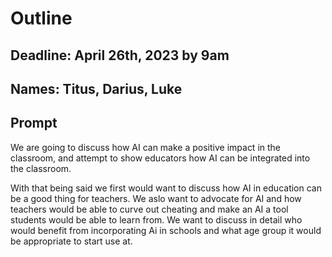 # Outline

## Deadline: April 26th, 2023 by 9am

## Names: Titus, Darius, Luke

## Prompt

We are going to discuss how AI can make a positive impact in the classroom, and attempt to show educators how AI can be integrated into the classroom. 

With that being said we first would want to discuss how AI in education can be a good thing for teachers. We aslo want to advocate for AI and how teachers would be able to curve out cheating and make an AI a tool students would be able to learn from. We want to discuss in detail who would benefit from incorporating Ai in schools and what age group it would be appropriate to start use at.


